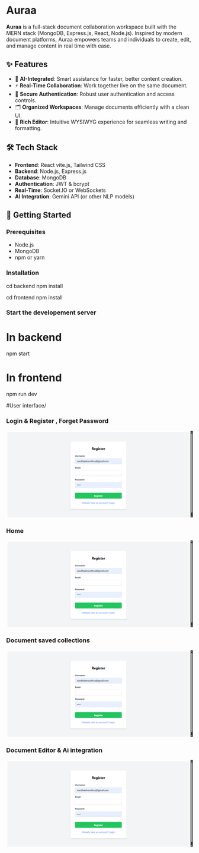 # Auraa

**Auraa** is a full-stack document collaboration workspace built with the MERN stack (MongoDB, Express.js, React, Node.js). Inspired by modern document platforms, Auraa empowers teams and individuals to create, edit, and manage content in real time with ease.

## ✨ Features

- 🧠 **AI-Integrated**: Smart assistance for faster, better content creation.
- ⚡ **Real-Time Collaboration**: Work together live on the same document.
- 🔐 **Secure Authentication**: Robust user authentication and access controls.
- 🗂️ **Organized Workspaces**: Manage documents efficiently with a clean UI.
- 📄 **Rich Editor**: Intuitive WYSIWYG experience for seamless writing and formatting.

## 🛠️ Tech Stack

- **Frontend**: React vite.js, Tailwind CSS
- **Backend**: Node.js, Express.js
- **Database**: MongoDB
- **Authentication**: JWT & bcrypt
- **Real-Time**: Socket.IO or WebSockets
- **AI Integration**: Gemini API (or other NLP models)

## 🚀 Getting Started

### Prerequisites

- Node.js
- MongoDB
- npm or yarn

### Installation

cd backend
npm install

cd frontend
npm install

### Start the developement server

# In backend
npm start

# In frontend
npm  run dev

#User interface/ 

  
### Login &  Register , Forget Password
![image alt](https://github.com/nandhalalnandhu/aura/blob/cb1fc754b8bf4a30d48f8233faa58d694465d12e/AURA-06-29-2025_04_07_PM.png)

### Home 
![image alt](https://github.com/nandhalalnandhu/aura/blob/cb1fc754b8bf4a30d48f8233faa58d694465d12e/AURA-06-29-2025_04_07_PM.png)

### Document saved collections 
![image alt](https://github.com/nandhalalnandhu/aura/blob/cb1fc754b8bf4a30d48f8233faa58d694465d12e/AURA-06-29-2025_04_07_PM.png)

### Document Editor &  Ai integration

![image alt](https://github.com/nandhalalnandhu/aura/blob/cb1fc754b8bf4a30d48f8233faa58d694465d12e/AURA-06-29-2025_04_07_PM.png)
